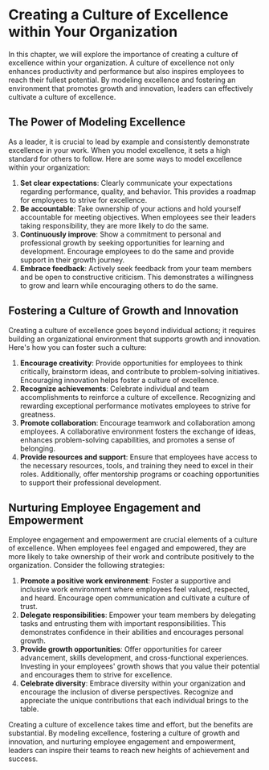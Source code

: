 # Creating a Culture of Excellence within Your Organization

In this chapter, we will explore the importance of creating a culture of excellence within your organization. A culture of excellence not only enhances productivity and performance but also inspires employees to reach their fullest potential. By modeling excellence and fostering an environment that promotes growth and innovation, leaders can effectively cultivate a culture of excellence.

## The Power of Modeling Excellence

As a leader, it is crucial to lead by example and consistently demonstrate excellence in your work. When you model excellence, it sets a high standard for others to follow. Here are some ways to model excellence within your organization:

1. **Set clear expectations**: Clearly communicate your expectations regarding performance, quality, and behavior. This provides a roadmap for employees to strive for excellence.
2. **Be accountable**: Take ownership of your actions and hold yourself accountable for meeting objectives. When employees see their leaders taking responsibility, they are more likely to do the same.
3. **Continuously improve**: Show a commitment to personal and professional growth by seeking opportunities for learning and development. Encourage employees to do the same and provide support in their growth journey.
4. **Embrace feedback**: Actively seek feedback from your team members and be open to constructive criticism. This demonstrates a willingness to grow and learn while encouraging others to do the same.

## Fostering a Culture of Growth and Innovation

Creating a culture of excellence goes beyond individual actions; it requires building an organizational environment that supports growth and innovation. Here's how you can foster such a culture:

1. **Encourage creativity**: Provide opportunities for employees to think critically, brainstorm ideas, and contribute to problem-solving initiatives. Encouraging innovation helps foster a culture of excellence.
2. **Recognize achievements**: Celebrate individual and team accomplishments to reinforce a culture of excellence. Recognizing and rewarding exceptional performance motivates employees to strive for greatness.
3. **Promote collaboration**: Encourage teamwork and collaboration among employees. A collaborative environment fosters the exchange of ideas, enhances problem-solving capabilities, and promotes a sense of belonging.
4. **Provide resources and support**: Ensure that employees have access to the necessary resources, tools, and training they need to excel in their roles. Additionally, offer mentorship programs or coaching opportunities to support their professional development.

## Nurturing Employee Engagement and Empowerment

Employee engagement and empowerment are crucial elements of a culture of excellence. When employees feel engaged and empowered, they are more likely to take ownership of their work and contribute positively to the organization. Consider the following strategies:

1. **Promote a positive work environment**: Foster a supportive and inclusive work environment where employees feel valued, respected, and heard. Encourage open communication and cultivate a culture of trust.
2. **Delegate responsibilities**: Empower your team members by delegating tasks and entrusting them with important responsibilities. This demonstrates confidence in their abilities and encourages personal growth.
3. **Provide growth opportunities**: Offer opportunities for career advancement, skills development, and cross-functional experiences. Investing in your employees' growth shows that you value their potential and encourages them to strive for excellence.
4. **Celebrate diversity**: Embrace diversity within your organization and encourage the inclusion of diverse perspectives. Recognize and appreciate the unique contributions that each individual brings to the table.

Creating a culture of excellence takes time and effort, but the benefits are substantial. By modeling excellence, fostering a culture of growth and innovation, and nurturing employee engagement and empowerment, leaders can inspire their teams to reach new heights of achievement and success.
